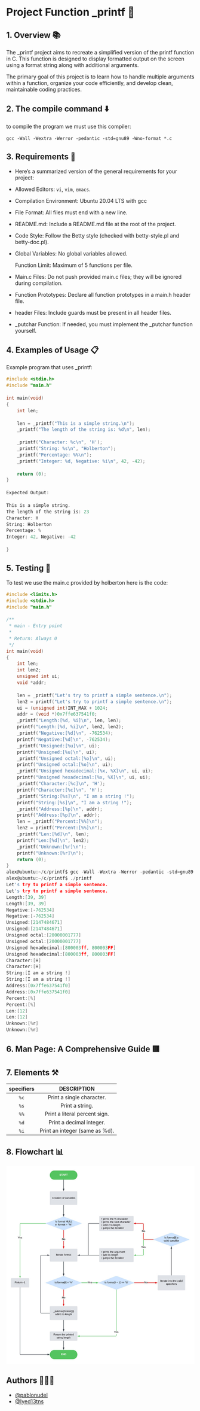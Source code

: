 # Project Function _printf 🤖


## 1. Overview 📚

The _printf project aims to recreate a simplified version of the printf function in C. This function is designed to display formatted output on the screen using a format string along with additional arguments.

The primary goal of this project is to learn how to handle multiple arguments within a function, organize your code efficiently, and develop clean, maintainable coding practices.
## 2. The compile command ⬇️

to compile the program we must use this compiler:

`gcc -Wall -Wextra -Werror -pedantic -std=gnu89 -Wno-format *.c`
##  3. Requirements 📝

* Here’s a summarized version of the general requirements for your project:

* Allowed Editors: `vi`, `vim`, `emacs`.

* Compilation Environment: Ubuntu 20.04 LTS with gcc 

* File Format: All files must end with a new line.

* README.md: Include a README.md file at the root of the project.

* Code Style: Follow the Betty style (checked with betty-style.pl and betty-doc.pl).

* Global Variables: No global variables allowed.

  Function Limit: Maximum of 5 functions per file.

* Main.c Files: Do not push provided main.c files; they will be 
  ignored during compilation.

* Function Prototypes: Declare all function prototypes in a main.h header file.

* header Files: Include guards must be present in all header files.

* _putchar Function: If needed, you must implement the _putchar function yourself.

## 4. Examples of Usage 📋
Example program that uses _printf:
```c
#include <stdio.h>
#include "main.h"

int main(void)
{
    int len;

    len = _printf("This is a simple string.\n");
    _printf("The length of the string is: %d\n", len);

    _printf("Character: %c\n", 'H');
    _printf("String: %s\n", "Holberton");
    _printf("Percentage: %%\n");
    _printf("Integer: %d, Negative: %i\n", 42, -42);

    return (0);
}

Expected Output:

This is a simple string.
The length of the string is: 23
Character: H
String: Holberton
Percentage: %
Integer: 42, Negative: -42

}
```


## 5. Testing 🔬
To test we use the main.c provided by holberton
here is the code:


```c
#include <limits.h>
#include <stdio.h>
#include "main.h"

/**
 * main - Entry point
 *
 * Return: Always 0
 */
int main(void)
{
    int len;
    int len2;
    unsigned int ui;
    void *addr;

    len = _printf("Let's try to printf a simple sentence.\n");
    len2 = printf("Let's try to printf a simple sentence.\n");
    ui = (unsigned int)INT_MAX + 1024;
    addr = (void *)0x7ffe637541f0;
    _printf("Length:[%d, %i]\n", len, len);
    printf("Length:[%d, %i]\n", len2, len2);
    _printf("Negative:[%d]\n", -762534);
    printf("Negative:[%d]\n", -762534);
    _printf("Unsigned:[%u]\n", ui);
    printf("Unsigned:[%u]\n", ui);
    _printf("Unsigned octal:[%o]\n", ui);
    printf("Unsigned octal:[%o]\n", ui);
    _printf("Unsigned hexadecimal:[%x, %X]\n", ui, ui);
    printf("Unsigned hexadecimal:[%x, %X]\n", ui, ui);
    _printf("Character:[%c]\n", 'H');
    printf("Character:[%c]\n", 'H');
    _printf("String:[%s]\n", "I am a string !");
    printf("String:[%s]\n", "I am a string !");
    _printf("Address:[%p]\n", addr);
    printf("Address:[%p]\n", addr);
    len = _printf("Percent:[%%]\n");
    len2 = printf("Percent:[%%]\n");
    _printf("Len:[%d]\n", len);
    printf("Len:[%d]\n", len2);
    _printf("Unknown:[%r]\n");
    printf("Unknown:[%r]\n");
    return (0);
}
alex@ubuntu:~/c/printf$ gcc -Wall -Wextra -Werror -pedantic -std=gnu89 -Wno-format *.c
alex@ubuntu:~/c/printf$ ./printf
Let's try to printf a simple sentence.
Let's try to printf a simple sentence.
Length:[39, 39]
Length:[39, 39]
Negative:[-762534]
Negative:[-762534]
Unsigned:[2147484671]
Unsigned:[2147484671]
Unsigned octal:[20000001777]
Unsigned octal:[20000001777]
Unsigned hexadecimal:[800003ff, 800003FF]
Unsigned hexadecimal:[800003ff, 800003FF]
Character:[H]
Character:[H]
String:[I am a string !]
String:[I am a string !]
Address:[0x7ffe637541f0]
Address:[0x7ffe637541f0]
Percent:[%]
Percent:[%]
Len:[12]
Len:[12]
Unknown:[%r]
Unknown:[%r]
```


## 6. Man Page: A Comprehensive Guide 🟥
## 7. Elements ⚒︎
 
  specifiers	|DESCRIPTION|
|:---:|:---:|
|`%c`	|Print a single character.|
|`%s`	|Print a string.|
|`%%`	|Print a literal percent sign.|
|`%d`	|Print a decimal integer.
|`%i`	|Print an integer (same as %d).|

## 8. Flowchart 📊

![App Screenshot](https://raw.githubusercontent.com/pablonudel/holbertonschool-printf/refs/heads/pablonudel/printf_funtion_flowchart.jpg)


## Authors 🧑‍🧑‍🧒

- [@pablonudel](https://www.github.com/pablonudel)
- [@Iyed13tns](https://www.github.com/Iyed13tns)
